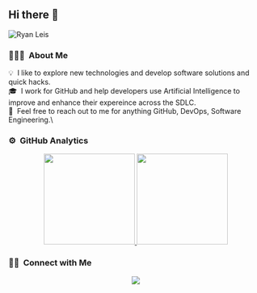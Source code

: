## Hi there 👋

<!--
**ryanleis/ryanleis** is a ✨ _special_ ✨ repository because its `README.md` (this file) appears on your GitHub profile.

Here are some ideas to get you started:

 🔭 I’m currently working on ...
- 🌱 I’m currently learning ...
- 👯 I’m looking to collaborate on ...
- 🤔 I’m looking for help with ...
- 💬 Ask me about ...
- 📫 How to reach me: ...
- 😄 Pronouns: ...
- ⚡ Fun fact: ...
-->

![Ryan Leis](https://raw.githubusercontent.com/ryanleis/ryanleis/master/assets/Banner.jpg)

### 👨🏻‍💻 &nbsp;About Me

💡 &nbsp;I like to explore new technologies and develop software solutions and quick hacks.\
🎓 &nbsp;I work for GitHub and help developers use Artificial Intelligence to improve and enhance their expereince across the SDLC.\
💬 &nbsp;Feel free to reach out to me for anything GitHub, DevOps, Software Engineering.\



### ⚙️ &nbsp;GitHub Analytics

<p align="center">
<a href="https://github.com/ryanleis">
  <img height="180em" src="https://github-readme-stats-eight-theta.vercel.app/api?username=ryanleis&show_icons=true&theme=algolia&include_all_commits=true&count_private=true"/>
  <img height="180em" src="https://github-readme-stats-eight-theta.vercel.app/api/top-langs/?username=ryanleis&layout=compact&langs_count=8&theme=algolia"/>
</a>
</p>

### 🤝🏻 &nbsp;Connect with Me

<p align="center">
<a href="https://linkedin.com/in/ryanleis"><img src="https://img.shields.io/badge/-Aditya%20Vikram%20Singh-0077B5?style=flat&logo=Linkedin&logoColor=white"/></a>

</p>
